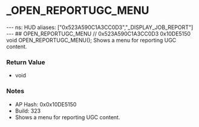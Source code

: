 # _OPEN_REPORTUGC_MENU

--- ns: HUD aliases: ["0x523A590C1A3CC0D3","_DISPLAY_JOB_REPORT"] --- ## OPEN_REPORTUGC_MENU  // 0x523A590C1A3CC0D3 0x10DE5150 void OPEN_REPORTUGC_MENU();  Shows a menu for reporting UGC content.

### Return Value
* void

### Notes
* AP Hash: 0x0x10DE5150
* Build: 323
* Shows a menu for reporting UGC content.

